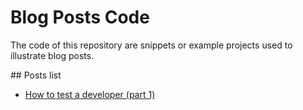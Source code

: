 # Blog Posts Code

The code of this repository are snippets or example projects used
to illustrate blog posts.

## Posts list

* [How to test a developer (part 1)](https://medium.com/@RogelioOrts/how-to-test-a-developer-part-1-d9cbad26c722)
